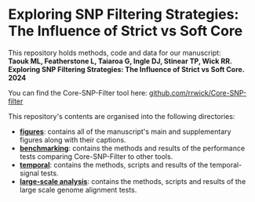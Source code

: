 # Exploring SNP Filtering Strategies: The Influence of Strict vs Soft Core

This repository holds methods, code and data for our manuscript:<br>
**Taouk ML, Featherstone L, Taiaroa G, Ingle DJ, Stinear TP, Wick RR.
Exploring SNP Filtering Strategies: The Influence of Strict vs Soft
Core. 2024**

You can find the Core-SNP-Filter tool here:
[github.com/rrwick/Core-SNP-filter](https://github.com/rrwick/Core-SNP-filter)

This repository's contents are organised into the following directories:

-   [**figures**](figures): contains all of the manuscript's main and
    supplementary figures along with their captions.
-   [**benchmarking**](benchmarking): contains the methods and results
    of the performance tests comparing Core-SNP-Filter to other tools.
-   [**temporal**](temporal): contains the methods, scripts and results
    of the temporal-signal tests.
-   [**large-scale
    analysis**](https://github.com/mtaouk/Core-SNP-filter-methods/tree/main/largescale_analysis):
    contains the methods, scripts and results of the large scale genome
    alignment tests.

